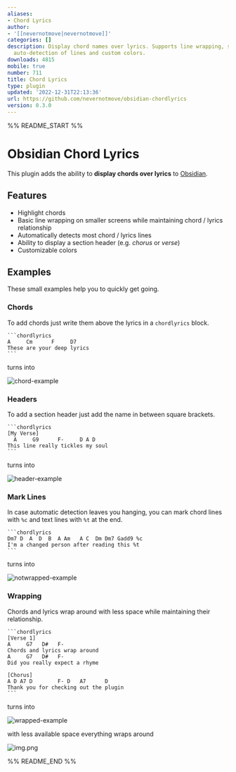 ```yaml
---
aliases:
- Chord Lyrics
author:
- '[[nevernotmove|nevernotmove]]'
categories: []
description: Display chord names over lyrics. Supports line wrapping, section headers,
  auto-detection of lines and custom colors.
downloads: 4815
mobile: true
number: 711
title: Chord Lyrics
type: plugin
updated: '2022-12-31T22:13:36'
url: https://github.com/nevernotmove/obsidian-chordlyrics
version: 0.3.0
---
```


%% README_START %%

# Obsidian Chord Lyrics
This  plugin adds the ability to **display chords over lyrics** to [Obsidian](https://obsidian.md).

## Features
- Highlight chords
- Basic line wrapping on smaller screens while maintaining chord / lyrics relationship
- Automatically detects most chord / lyrics lines
- Ability to display a section header (e.g. *chorus* or *verse*)
- Customizable colors

## Examples
These small examples help you to quickly get going.

### Chords
To add chords just write them above the lyrics in a `chordlyrics` block.

~~~
```chordlyrics
A     Cm      F     D7
These are your deep lyrics
```
~~~

turns into

![chord-example](https://raw.githubusercontent.com/nevernotmove/obsidian-chordlyrics/HEAD/doc/img/chord-example.png)

### Headers
To add a section header just add the name in between square brackets.

~~~
```chordlyrics
[My Verse]
  A     G9      F-     D A D
This line really tickles my soul
```
~~~

turns into

![header-example](https://raw.githubusercontent.com/nevernotmove/obsidian-chordlyrics/HEAD/doc/img/header-example.png)

### Mark Lines
In case automatic detection leaves you hanging, you can mark chord lines with `%c` and text lines with `%t` at the end.

~~~
```chordlyrics
Dm7 D  A  D  B  A Am   A C  Dm Dm7 Gadd9 %c
I'm a changed person after reading this %t
```
~~~

turns into

![notwrapped-example](https://raw.githubusercontent.com/nevernotmove/obsidian-chordlyrics/HEAD/doc/img/manual-example.png)

### Wrapping
Chords and lyrics wrap around with less space while maintaining their relationship.

~~~
```chordlyrics
[Verse 1]
A     G7   D#   F-
Chords and lyrics wrap around
A     G7   D#   F-
Did you really expect a rhyme

[Chorus]
A D A7 D        F- D   A7      D
Thank you for checking out the plugin
```
~~~

turns into

![wrapped-example](https://raw.githubusercontent.com/nevernotmove/obsidian-chordlyrics/HEAD/doc/img/notwrapped-example.png)

with less available space everything wraps around

![img.png](https://raw.githubusercontent.com/nevernotmove/obsidian-chordlyrics/HEAD/doc/img/wrapped-example.png)


%% README_END %%